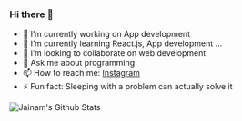 ### Hi there 👋

<!--
**jevin925/jevin925** is a ✨ _special_ ✨ repository because its `README.md` (this file) appears on your GitHub profile. -->


- 🔭 I’m currently working on App development
- 🌱 I’m currently learning React.js, App development ...
- 👯 I’m looking to collaborate on web development
- 💬 Ask me about programming
- 📫 How to reach me:  [Instagram](https://www.instagram.com/jevin_vekaria1712/)
- ⚡ Fun fact: Sleeping with a problem can actually solve it



![Jainam's Github Stats](https://github-readme-stats.vercel.app/api?username=jevin925&show_icons=true&icon_color=000&title_color=000)
